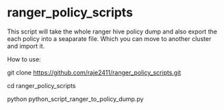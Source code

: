 # ranger_policy_scripts

This script will take the whole ranger hive policy dump and also export the each policy into a seaparate file.  Which you can move to another cluster and import it.

How to use:

git clone https://github.com/raje2411/ranger_policy_scripts.git

cd ranger_policy_scripts

python python_script_ranger_to_policy_dump.py
